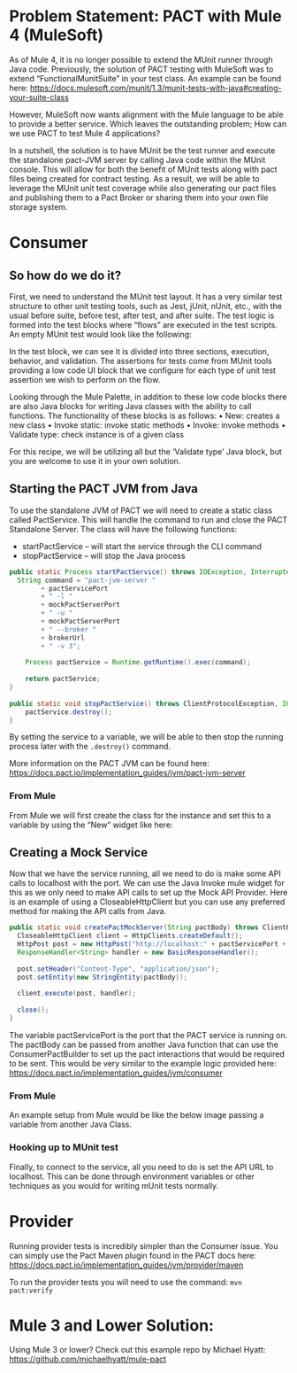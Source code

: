 # Problem Statement: PACT with Mule 4 (MuleSoft)

As of Mule 4, it is no longer possible to extend the MUnit runner through Java code. Previously, the solution of PACT testing with MuleSoft was to extend “FunctionalMunitSuite” in your test class. An example can be found here: https://docs.mulesoft.com/munit/1.3/munit-tests-with-java#creating-your-suite-class

However, MuleSoft now wants alignment with the Mule language to be able to provide a better service. Which leaves the outstanding problem; How can we use PACT to test Mule 4 applications? 

In a nutshell, the solution is to have MUnit be the test runner and execute the standalone pact-JVM server by calling Java code within the MUnit console. This will allow for both the benefit of MUnit tests along with pact files being created for contract testing. As a result, we will be able to leverage the MUnit unit test coverage while also generating our pact files and publishing them to a Pact Broker or sharing them into your own file storage system. 

# Consumer

## So how do we do it?

First, we need to understand the MUnit test layout. It has a very similar test structure to other unit testing tools, such as Jest, jUnit, nUnit, etc., with the usual before suite, before test, after test, and after suite. The test logic is formed into the test blocks where “flows” are executed in the test scripts. An empty MUnit test would look like the following:

 

In the test block, we can see it is divided into three sections, execution, behavior, and validation. The assertions for tests come from MUnit tools providing a low code UI block that we configure for each type of unit test assertion we wish to perform on the flow. 

Looking through the Mule Palette, in addition to these low code blocks there are also Java blocks for writing Java classes with the ability to call functions. The functionality of these blocks is as follows:
•	New: creates a new class
•	Invoke static: invoke static methods
•	Invoke: invoke methods
•	Validate type: check instance is of a given class

 


For this recipe, we will be utilizing all but the ‘Validate type’ Java block, but you are welcome to use it in your own solution. 

## Starting the PACT JVM from Java

To use the standalone JVM of PACT we will need to create a static class called PactService. This will handle the command to run and close the PACT Standalone Server.  The class will have the following functions:
- 	startPactService – will start the service through the CLI command
- 	stopPactService – will stop the Java process

```Java
public static Process startPactService() throws IOException, InterruptedException {
  String command = "pact-jvm-server "
		+ pactServicePort 
		+ " -l " 
		+ mockPactServerPort 
		+ " -u " 
		+ mockPactServerPort
		+ " --broker "
		+ brokerUrl
		+ " -v 3"; 
		
	Process pactService = Runtime.getRuntime().exec(command);
		
	return pactService;
}
	
public static void stopPactService() throws ClientProtocolException, IOException {
	pactService.destroy();
}
```

By setting the service to a variable, we will be able to then stop the running process later with the `.destroy()` command.

More information on the PACT JVM can be found here: https://docs.pact.io/implementation_guides/jvm/pact-jvm-server

### From Mule

From Mule we will first create the class for the instance and set this to a variable by using the “New” widget like here: 

 

## Creating a Mock Service

Now that we have the service running, all we need to do is make some API calls to localhost with the port. We can use the Java Invoke mule widget for this as we only need to make API calls to set up the Mock API Provider. Here is an example of using a CloseableHttpClient but you can use any preferred method for making the API calls from Java.  

```Java
public static void createPactMockServer(String pactBody) throws ClientProtocolException, IOException, InterruptedException {
  CloseableHttpClient client = HttpClients.createDefault();
  HttpPost post = new HttpPost("http://localhost:" + pactServicePort + "/create?state=NoUsers&path=/sub/ref/path");
  ResponseHandler<String> handler = new BasicResponseHandler();
		
  post.setHeader("Content-Type", "application/json");
  post.setEntity(new StringEntity(pactBody));
		
  client.execute(post, handler);
	    	    
  close();
}
```

The variable pactServicePort is the port that the PACT service is running on. The pactBody can be passed from another Java function that can use the ConsumerPactBuilder to set up the pact interactions that would be required to be sent. This would be very similar to the example logic provided here: https://docs.pact.io/implementation_guides/jvm/consumer

### From Mule

An example setup from Mule would be like the below image passing a variable from another Java Class.

 

### Hooking up to MUnit test

Finally, to connect to the service, all you need to do is set the API URL to localhost. This can be done through environment variables or other techniques as you would for writing mUnit tests normally. 

# Provider

Running provider tests is incredibly simpler than the Consumer issue. You can simply use the Pact Maven plugin found in the PACT docs here: https://docs.pact.io/implementation_guides/jvm/provider/maven

To run the provider tests you will need to use the command: `mvn pact:verify`

# Mule 3 and Lower Solution:

Using Mule 3 or lower? Check out this example repo by Michael Hyatt: https://github.com/michaelhyatt/mule-pact 
